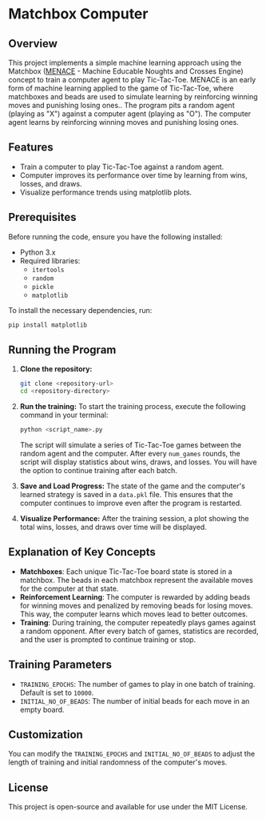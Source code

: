 # Matchbox Computer

## Overview

This project implements a simple machine learning approach using the Matchbox ([MENACE](https://en.wikipedia.org/wiki/Matchbox_Educable_Noughts_and_Crosses_Engine) - Machine Educable Noughts and Crosses Engine) concept to train a computer agent to play Tic-Tac-Toe. MENACE is an early form of machine learning applied to the game of Tic-Tac-Toe, where matchboxes and beads are used to simulate learning by reinforcing winning moves and punishing losing ones.. The program pits a random agent (playing as "X") against a computer agent (playing as "O"). The computer agent learns by reinforcing winning moves and punishing losing ones.

## Features

- Train a computer to play Tic-Tac-Toe against a random agent.
- Computer improves its performance over time by learning from wins, losses, and draws.
- Visualize performance trends using matplotlib plots.

## Prerequisites

Before running the code, ensure you have the following installed:

- Python 3.x
- Required libraries:
  - `itertools`
  - `random`
  - `pickle`
  - `matplotlib`

To install the necessary dependencies, run:

```bash
pip install matplotlib
```

## Running the Program

1. **Clone the repository:**

   ```bash
   git clone <repository-url>
   cd <repository-directory>
   ```

2. **Run the training:**
   To start the training process, execute the following command in your terminal:

   ```bash
   python <script_name>.py
   ```

   The script will simulate a series of Tic-Tac-Toe games between the random agent and the computer. After every `num_games` rounds, the script will display statistics about wins, draws, and losses. You will have the option to continue training after each batch.

3. **Save and Load Progress:**
   The state of the game and the computer's learned strategy is saved in a `data.pkl` file. This ensures that the computer continues to improve even after the program is restarted.

4. **Visualize Performance:**
   After the training session, a plot showing the total wins, losses, and draws over time will be displayed.

## Explanation of Key Concepts

- **Matchboxes**: Each unique Tic-Tac-Toe board state is stored in a matchbox. The beads in each matchbox represent the available moves for the computer at that state.
- **Reinforcement Learning**: The computer is rewarded by adding beads for winning moves and penalized by removing beads for losing moves. This way, the computer learns which moves lead to better outcomes.
- **Training**: During training, the computer repeatedly plays games against a random opponent. After every batch of games, statistics are recorded, and the user is prompted to continue training or stop.

## Training Parameters

- `TRAINING_EPOCHS`: The number of games to play in one batch of training. Default is set to `10000`.
- `INITIAL_NO_OF_BEADS`: The number of initial beads for each move in an empty board.

## Customization

You can modify the `TRAINING_EPOCHS` and `INITIAL_NO_OF_BEADS` to adjust the length of training and initial randomness of the computer's moves.

## License

This project is open-source and available for use under the MIT License.
